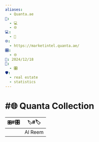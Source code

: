 ```yaml
---
aliases:
  - Quanta.ae
📁:
  - 💻
  - 🌐
💻:
  - 📍
🌐:
  - https://marketintel.quanta.ae/
🎛️:
  - 🌐
📅: 2024/12/18
🔀:
  - 🎛️
🛡️:
  - real estate
  - statistics
---
```

# #🌐 Quanta Collection

| `🎛️`#🎛️ | `🏷️`#🏷️ |
| --------- | --------- |
|           | Al Reem   |
